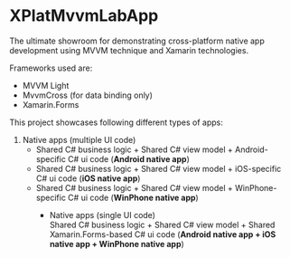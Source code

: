 XPlatMvvmLabApp
===============

The ultimate showroom for demonstrating cross-platform native app development using MVVM technique and Xamarin technologies.

Frameworks used are:
* MVVM Light
* MvvmCross (for data binding only)
* Xamarin.Forms

This project showcases following different types of apps:<br/>
<ol>
<li> Native apps (multiple UI code)<br />
<ul>
<li> Shared C# business logic + Shared C# view model + Android-specific C# ui code (<b>Android native app</b>)</li>
<li> Shared C# business logic + Shared C# view model + iOS-specific C# ui code (<b>iOS native app</b>)</li>
<li> Shared C# business logic + Shared C# view model + WinPhone-specific C# ui code (<b>WinPhone native app</b>)</li>
<ul>
</li>
<li> Native apps (single UI code)<br />
Shared C# business logic + Shared C# view model + Shared Xamarin.Forms-based C# ui code (<b>Android native app + iOS native app + WinPhone native app</b>)<br/>
</li>
</ol>
